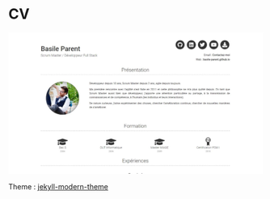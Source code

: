 # CV
![Aperçu](preview.jpg)

Theme : [jekyll-modern-theme](https://github.com/basile-parent/jekyll-modern-resume-theme)